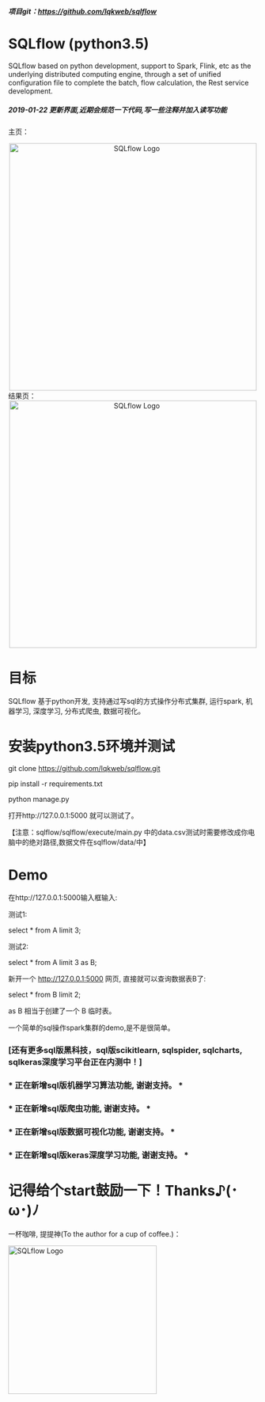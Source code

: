 ##### 项目git：https://github.com/lqkweb/sqlflow

# SQLflow (python3.5)
SQLflow based on python development, support to Spark, Flink, etc as the underlying distributed computing engine, through a set of unified configuration file to complete the batch, flow calculation, the Rest service development.
##### 2019-01-22 更新界面,近期会规范一下代码,写一些注释并加入读写功能
主页：
<div align="center">
<a href="https://buglib.tech/" target="_blank">
<img src="https://upload-images.jianshu.io/upload_images/11023671-f9f8887c69961f55.png" alt="SQLflow Logo" width="500px"></img>
</a>
</div>
结果页：
<div align="center">
<a href="https://buglib.tech/" target="_blank">
<img src="https://upload-images.jianshu.io/upload_images/11023671-c87720c918357b4d.png" alt="SQLflow Logo" width="500px"></img>
</a>
</div>

# 目标
SQLflow 基于python开发, 支持通过写sql的方式操作分布式集群, 运行spark, 机器学习, 深度学习, 分布式爬虫, 数据可视化。

# 安装python3.5环境并测试

git clone https://github.com/lqkweb/sqlflow.git

pip install -r requirements.txt

python manage.py

打开http://127.0.0.1:5000 就可以测试了。

【注意：sqlflow/sqlflow/execute/main.py 中的data.csv测试时需要修改成你电脑中的绝对路径,数据文件在sqlflow/data/中】

# Demo

在http://127.0.0.1:5000输入框输入:

测试1:

select * from A limit 3;

测试2:

select * from A limit 3 as B;

新开一个 http://127.0.0.1:5000 网页, 直接就可以查询数据表B了:

select * from B limit 2;

as B 相当于创建了一个 B 临时表。

一个简单的sql操作spark集群的demo,是不是很简单。

### [还有更多sql版黑科技，sql版scikitlearn, sqlspider, sqlcharts, sqlkeras深度学习平台正在内测中！]

### * 正在新增sql版机器学习算法功能, 谢谢支持。 *
### * 正在新增sql版爬虫功能, 谢谢支持。 *
### * 正在新增sql版数据可视化功能, 谢谢支持。 *
### * 正在新增sql版keras深度学习功能, 谢谢支持。 *


# 记得给个start鼓励一下！Thanks♪(･ω･)ﾉ

一杯咖啡, 提提神(To the author for a cup of coffee.)：
<div>
<a href="https://buglib.tech/" target="_blank">
<img src="http://www.kszixue.com/zb_users/upload/2018/08/201808151534340304580089.png" alt="SQLflow Logo" width="300px"></img>
</a>
</div>